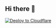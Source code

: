 ## Hi there 👋
[![Deploy to Cloudflare](https://github.com/whitehiyuri/UptimeFlare/actions/workflows/deploy.yml/badge.svg?event=check_run)](https://github.com/whitehiyuri/UptimeFlare/actions/workflows/deploy.yml)
<!--
**whitehiyuri/whitehiyuri** is a ✨ _special_ ✨ repository because its `README.md` (this file) appears on your GitHub profile.

Here are some ideas to get you started:

- 🔭 I’m currently working on ...
- 🌱 I’m currently learning ...
- 👯 I’m looking to collaborate on ...
- 🤔 I’m looking for help with ...
- 💬 Ask me about ...
- 📫 How to reach me: ...
- 😄 Pronouns: ...
- ⚡ Fun fact: ...
-->
